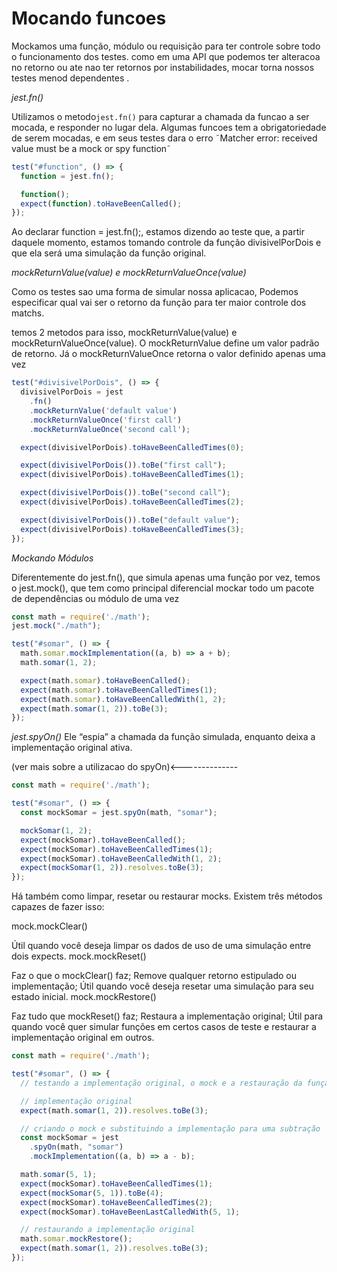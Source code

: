 # Mocando funcoes

Mockamos uma função, módulo ou requisição para ter controle sobre todo o funcionamento dos testes. como em uma API que podemos ter alteracoa no retorno ou ate nao ter retornos por instabilidades, mocar torna nossos testes menod dependentes .


*jest.fn()*

Utilizamos o metodo`jest.fn()` para capturar a chamada da funcao a ser mocada, e responder no lugar dela.
Algumas funcoes tem a obrigatoriedade de serem mocadas, e em seus testes dara o erro 
˜Matcher error: received value must be a mock or spy function˜

```js
test("#function", () => {
  function = jest.fn();

  function();
  expect(function).toHaveBeenCalled();
});
```
Ao declarar function = jest.fn();, estamos dizendo ao teste que, a partir daquele momento, estamos tomando controle da função divisivelPorDois e que ela será uma simulação da função original.

*mockReturnValue(value) e mockReturnValueOnce(value)*

Como os testes sao uma forma de simular nossa aplicacao, Podemos especificar qual vai ser o retorno da função para ter maior controle dos matchs.

temos 2 metodos para isso, mockReturnValue(value) e mockReturnValueOnce(value). 
O mockReturnValue define um valor padrão de retorno. Já o mockReturnValueOnce retorna o valor definido apenas uma vez

```js
test("#divisivelPorDois", () => {
  divisivelPorDois = jest
    .fn()
    .mockReturnValue('default value')
    .mockReturnValueOnce('first call')
    .mockReturnValueOnce('second call');

  expect(divisivelPorDois).toHaveBeenCalledTimes(0);

  expect(divisivelPorDois()).toBe("first call");
  expect(divisivelPorDois).toHaveBeenCalledTimes(1);

  expect(divisivelPorDois()).toBe("second call");
  expect(divisivelPorDois).toHaveBeenCalledTimes(2);

  expect(divisivelPorDois()).toBe("default value");
  expect(divisivelPorDois).toHaveBeenCalledTimes(3);
});
```

*Mockando Módulos*


Diferentemente do jest.fn(), que simula apenas uma função por vez, temos o jest.mock(), que tem como principal diferencial mockar todo um pacote de dependências ou módulo de uma vez


```js
const math = require('./math');
jest.mock("./math");

test("#somar", () => {
  math.somar.mockImplementation((a, b) => a + b);
  math.somar(1, 2);

  expect(math.somar).toHaveBeenCalled();
  expect(math.somar).toHaveBeenCalledTimes(1);
  expect(math.somar).toHaveBeenCalledWith(1, 2);
  expect(math.somar(1, 2)).toBe(3);
});
```

*jest.spyOn()*
Ele “espia” a chamada da função simulada, enquanto deixa a implementação original ativa.

(ver mais sobre a utilizacao do spyOn)<--------------

```js
const math = require('./math');

test("#somar", () => {
  const mockSomar = jest.spyOn(math, "somar");

  mockSomar(1, 2);
  expect(mockSomar).toHaveBeenCalled();
  expect(mockSomar).toHaveBeenCalledTimes(1);
  expect(mockSomar).toHaveBeenCalledWith(1, 2);
  expect(mockSomar(1, 2)).resolves.toBe(3);
});
```


Há também como limpar, resetar ou restaurar mocks. Existem três métodos capazes de fazer isso:

mock.mockClear()

Útil quando você deseja limpar os dados de uso de uma simulação entre dois expects.
mock.mockReset()

Faz o que o mockClear() faz;
Remove qualquer retorno estipulado ou implementação;
Útil quando você deseja resetar uma simulação para seu estado inicial.
mock.mockRestore()

Faz tudo que mockReset() faz;
Restaura a implementação original;
Útil para quando você quer simular funções em certos casos de teste e restaurar a implementação original em outros.

```js
const math = require('./math');

test("#somar", () => {
  // testando a implementação original, o mock e a restauração da função original

  // implementação original
  expect(math.somar(1, 2)).resolves.toBe(3);

  // criando o mock e substituindo a implementação para uma subtração
  const mockSomar = jest
    .spyOn(math, "somar")
    .mockImplementation((a, b) => a - b);

  math.somar(5, 1);
  expect(mockSomar).toHaveBeenCalledTimes(1);
  expect(mockSomar(5, 1)).toBe(4);
  expect(mockSomar).toHaveBeenCalledTimes(2);
  expect(mockSomar).toHaveBeenLastCalledWith(5, 1);

  // restaurando a implementação original
  math.somar.mockRestore();
  expect(math.somar(1, 2)).resolves.toBe(3);
});
```


